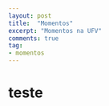 ```yaml
---
layout: post
title:  "Momentos"
excerpt: "Momentos na UFV"
comments: true
tag:
- momentos
---
```


# teste


